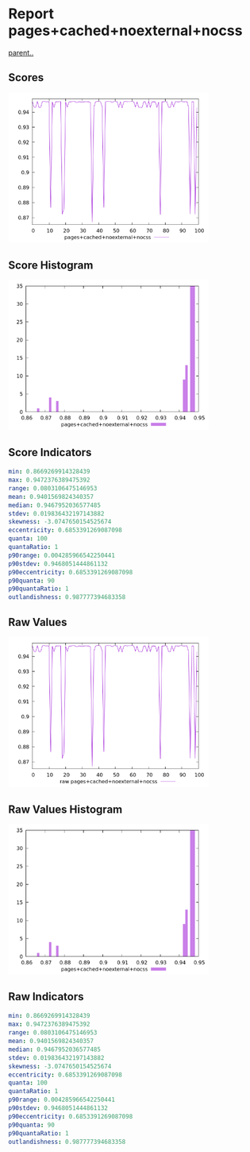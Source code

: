 # Report pages+cached+noexternal+nocss

[parent..](./..)  


## Scores

![score](./score.png)  

## Score Histogram

![hist](./hist.png)  

## Score Indicators

```yaml
min: 0.8669269914328439
max: 0.9472376389475392
range: 0.0803106475146953
mean: 0.9401569824340357
median: 0.9467952036577485
stdev: 0.019836432197143882
skewness: -3.0747650154525674
eccentricity: 0.6853391269087098
quanta: 100
quantaRatio: 1
p90range: 0.004285966542250441
p90stdev: 0.9468051444861132
p90eccentricity: 0.6853391269087098
p90quanta: 90
p90quantaRatio: 1
outlandishness: 0.987777394683358

```

## Raw Values

![raw](./raw.png)  

## Raw Values Histogram

![raw hist](./raw_hist.png)  

## Raw Indicators

```yaml
min: 0.8669269914328439
max: 0.9472376389475392
range: 0.0803106475146953
mean: 0.9401569824340357
median: 0.9467952036577485
stdev: 0.019836432197143882
skewness: -3.0747650154525674
eccentricity: 0.6853391269087098
quanta: 100
quantaRatio: 1
p90range: 0.004285966542250441
p90stdev: 0.9468051444861132
p90eccentricity: 0.6853391269087098
p90quanta: 90
p90quantaRatio: 1
outlandishness: 0.987777394683358

```

<style>
  img {
    max-width: 80%;
  }
</style>
      
